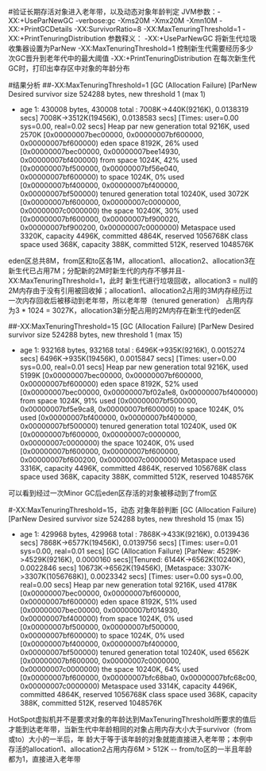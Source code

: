#验证长期存活对象进入老年带，以及动态对象年龄判定
JVM参数：-XX:+UseParNewGC -verbose:gc -Xms20M -Xmx20M -Xmn10M -XX:+PrintGCDetails -XX:SurvivorRatio=8 -XX:MaxTenuringThreshold=1 -XX:+PrintTenuringDistribution
参数释义：
-XX:+UseParNewGC                 将新生代垃圾收集器设置为ParNew
-XX:MaxTenuringThreshold=1       控制新生代需要经历多少次GC晋升到老年代中的最大阈值
-XX:+PrintTenuringDistribution   在每次新生代GC时，打印出幸存区中对象的年龄分布

#结果分析
##-XX:MaxTenuringThreshold=1
[GC (Allocation Failure) [ParNew
Desired survivor size 524288 bytes, new threshold 1 (max 1)
- age   1:     430008 bytes,     430008 total
  : 7008K->440K(9216K), 0.0138319 secs] 7008K->3512K(19456K), 0.0138583 secs] [Times: user=0.00 sys=0.00, real=0.02 secs]
  Heap
  par new generation   total 9216K, used 2570K [0x00000007bec00000, 0x00000007bf600000, 0x00000007bf600000)
  eden space 8192K,  26% used [0x00000007bec00000, 0x00000007bee14930, 0x00000007bf400000)
  from space 1024K,  42% used [0x00000007bf500000, 0x00000007bf56e040, 0x00000007bf600000)
  to   space 1024K,   0% used [0x00000007bf400000, 0x00000007bf400000, 0x00000007bf500000)
  tenured generation   total 10240K, used 3072K [0x00000007bf600000, 0x00000007c0000000, 0x00000007c0000000)
  the space 10240K,  30% used [0x00000007bf600000, 0x00000007bf900020, 0x00000007bf900200, 0x00000007c0000000)
  Metaspace       used 3320K, capacity 4496K, committed 4864K, reserved 1056768K
  class space    used 368K, capacity 388K, committed 512K, reserved 1048576K
  
eden区总共8M，from区和to区各1M，allocation1、allocation2、allocation3在新生代已占用7M；分配新的2M时新生代的内存不够并且-XX:MaxTenuringThreshold=1，此时
新生代进行垃圾回收，allocation3 = null的2M内存由于没有引用被回收掉；allocation1、allocation2占用的3M内存经历过一次内存回收后被移动到老年带，所以老年带（tenured generation）
占用内存为3 * 1024 = 3027K，allocation3新分配占用的2M内存在新生代的eden区

##-XX:MaxTenuringThreshold=15
[GC (Allocation Failure) [ParNew
Desired survivor size 524288 bytes, new threshold 1 (max 15)
- age   1:     932168 bytes,     932168 total
  : 6496K->935K(9216K), 0.0015274 secs] 6496K->935K(19456K), 0.0015847 secs] [Times: user=0.00 sys=0.00, real=0.01 secs]
  Heap
  par new generation   total 9216K, used 5199K [0x00000007bec00000, 0x00000007bf600000, 0x00000007bf600000)
  eden space 8192K,  52% used [0x00000007bec00000, 0x00000007bf02a1e8, 0x00000007bf400000)
  from space 1024K,  91% used [0x00000007bf500000, 0x00000007bf5e9ca8, 0x00000007bf600000)
  to   space 1024K,   0% used [0x00000007bf400000, 0x00000007bf400000, 0x00000007bf500000)
  tenured generation   total 10240K, used 0K [0x00000007bf600000, 0x00000007c0000000, 0x00000007c0000000)
  the space 10240K,   0% used [0x00000007bf600000, 0x00000007bf600000, 0x00000007bf600200, 0x00000007c0000000)
  Metaspace       used 3316K, capacity 4496K, committed 4864K, reserved 1056768K
  class space    used 368K, capacity 388K, committed 512K, reserved 1048576K
  
可以看到经过一次Minor GC后eden区存活的对象被移动到了from区

#-XX:MaxTenuringThreshold=15，动态 对象年龄判断
[GC (Allocation Failure) [ParNew
Desired survivor size 524288 bytes, new threshold 15 (max 15)
- age   1:     429968 bytes,     429968 total
  : 7868K->433K(9216K), 0.0139436 secs] 7868K->6577K(19456K), 0.0139756 secs] [Times: user=0.01 sys=0.00, real=0.01 secs]
  [GC (Allocation Failure) [ParNew: 4529K->4529K(9216K), 0.0000160 secs][Tenured: 6144K->6562K(10240K), 0.0022846 secs] 10673K->6562K(19456K), [Metaspace: 3307K->3307K(1056768K)], 0.0023342 secs] [Times: user=0.00 sys=0.00, real=0.00 secs]
  Heap
  par new generation   total 9216K, used 4178K [0x00000007bec00000, 0x00000007bf600000, 0x00000007bf600000)
  eden space 8192K,  51% used [0x00000007bec00000, 0x00000007bf014930, 0x00000007bf400000)
  from space 1024K,   0% used [0x00000007bf500000, 0x00000007bf500000, 0x00000007bf600000)
  to   space 1024K,   0% used [0x00000007bf400000, 0x00000007bf400000, 0x00000007bf500000)
  tenured generation   total 10240K, used 6562K [0x00000007bf600000, 0x00000007c0000000, 0x00000007c0000000)
  the space 10240K,  64% used [0x00000007bf600000, 0x00000007bfc68ba0, 0x00000007bfc68c00, 0x00000007c0000000)
  Metaspace       used 3314K, capacity 4496K, committed 4864K, reserved 1056768K
  class space    used 368K, capacity 388K, committed 512K, reserved 1048576K

  
HotSpot虚拟机并不是要求对象的年龄达到MaxTenuringThreshold所要求的值后才能到达老年带，当新生代中年龄相同的对象占用内存大小大于survivor（from或to）大小的一半后，年
龄大于等于该年龄的对象就能直接进入老年带；本例中存活的allocation1、allocation2占用内存6M > 512K -- from/to区的一半且年龄都为1，直接进入老年带